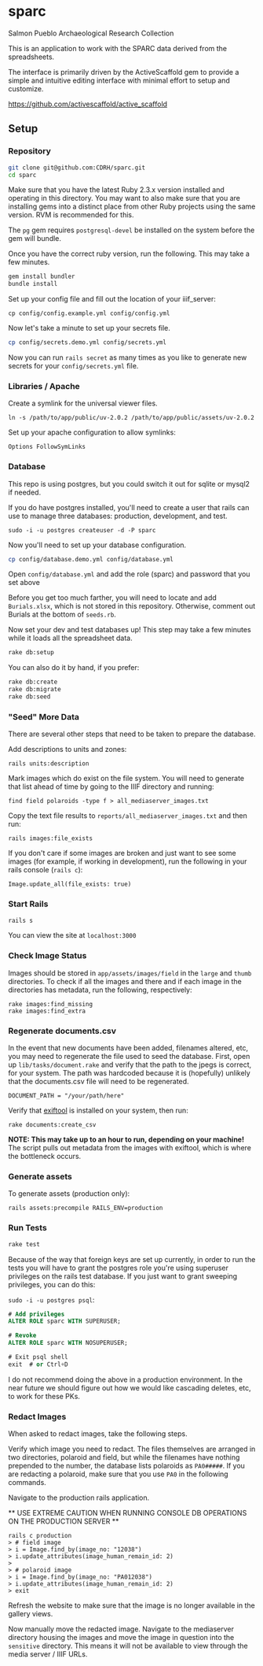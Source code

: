 # sparc

Salmon Pueblo Archaeological Research Collection

This is an application to work with the SPARC data derived from the spreadsheets.

The interface is primarily driven by the ActiveScaffold gem to provide a simple and intuitive editing interface with minimal effort to setup and customize.

https://github.com/activescaffold/active_scaffold

## Setup

### Repository

```bash
git clone git@github.com:CDRH/sparc.git
cd sparc
```

Make sure that you have the latest Ruby 2.3.x version installed and operating in this directory.  You may want to also make sure that you are installing gems into a distinct place from other Ruby projects using the same version. RVM is recommended for this.

The `pg` gem requires `postgresql-devel` be installed on the system before the gem will bundle.

Once you have the correct ruby version, run the following. This may take a few minutes.

```bash
gem install bundler
bundle install
```

Set up your config file and fill out the location of your iiif_server:

```
cp config/config.example.yml config/config.yml
```

Now let's take a minute to set up your secrets file.

```bash
cp config/secrets.demo.yml config/secrets.yml
```

Now you can run `rails secret` as many times as you like to generate new secrets for your `config/secrets.yml` file.

### Libraries / Apache

Create a symlink for the universal viewer files.

```
ln -s /path/to/app/public/uv-2.0.2 /path/to/app/public/assets/uv-2.0.2
```

Set up your apache configuration to allow symlinks:

```
Options FollowSymLinks
```

### Database

This repo is using postgres, but you could switch it out for sqlite or mysql2 if needed.

If you do have postgres installed, you'll need to create a user that rails can use to manage three databases:  production, development, and test.

`sudo -i -u postgres createuser -d -P sparc`

Now you'll need to set up your database configuration.

```bash
cp config/database.demo.yml config/database.yml
```

Open `config/database.yml` and add the role (sparc) and password that you set above

Before you get too much farther, you will need to locate and add `Burials.xlsx`, which is not stored in this repository. Otherwise, comment out Burials at the bottom of `seeds.rb`.

Now set your dev and test databases up!  This step may take a few minutes while it loads all the spreadsheet data.

```bash
rake db:setup
```

You can also do it by hand, if you prefer:

```bash
rake db:create
rake db:migrate
rake db:seed
```

### "Seed" More Data

There are several other steps that need to be taken to prepare the database.

Add descriptions to units and zones:
```
rails units:description
```

Mark images which do exist on the file system. You will need to generate that list ahead of time by going to the IIIF directory and running:
```
find field polaroids -type f > all_mediaserver_images.txt
```
Copy the text file results to `reports/all_mediaserver_images.txt` and then run:

```
rails images:file_exists
```

If you don't care if some images are broken and just want to see some images (for example, if working in development), run the following in your rails console (`rails c`):

```
Image.update_all(file_exists: true)
```

### Start Rails

```bash
rails s
```

You can view the site at `localhost:3000`

### Check Image Status

Images should be stored in `app/assets/images/field` in the `large` and `thumb` directories. To check if all the images and there and if each image in the directories has metadata, run the following, respectively:

```
rake images:find_missing
rake images:find_extra
```

### Regenerate documents.csv

In the event that new documents have been added, filenames altered, etc, you may need to regenerate the file used to seed the database.  First, open up `lib/tasks/document.rake` and verify that the path to the jpegs is correct, for your system.  The path was hardcoded because it is (hopefully) unlikely that the documents.csv file will need to be regenerated.

```
DOCUMENT_PATH = "/your/path/here"
```

Verify that [exiftool](http://www.sno.phy.queensu.ca/~phil/exiftool/) is installed on your system, then run:

```
rake documents:create_csv
```

__NOTE: This may take up to an hour to run, depending on your machine!__  The script pulls out metadata from the images with exiftool, which is where the bottleneck occurs.

### Generate assets

To generate assets (production only):

```
rails assets:precompile RAILS_ENV=production
```

### Run Tests

```bash
rake test
```

Because of the way that foreign keys are set up currently, in order to run the tests you will have to grant the postgres role you're using superuser privileges on the rails test database.  If you just want to grant sweeping privileges, you can do this:

`sudo -i -u postgres psql`:

```sql
# Add privileges
ALTER ROLE sparc WITH SUPERUSER;

# Revoke
ALTER ROLE sparc WITH NOSUPERUSER;

# Exit psql shell
exit  # or Ctrl+D
```

I do not recommend doing the above in a production environment.  In the near future we should figure out how we would like cascading deletes, etc, to work for these PKs.

### Redact Images

When asked to redact images, take the following steps.

Verify which image you need to redact. The files themselves are arranged in two directories, polaroid and field, but while the filenames have nothing prepended to the number, the database lists polaroids as `PA0#####`. If you are redacting a polaroid, make sure that you use `PA0` in the following commands.

Navigate to the production rails application.

** USE EXTREME CAUTION WHEN RUNNING CONSOLE DB OPERATIONS ON THE PRODUCTION SERVER **

```
rails c production
> # field image
> i = Image.find_by(image_no: "12038")
> i.update_attributes(image_human_remain_id: 2)
>
> # polaroid image
> i = Image.find_by(image_no: "PA012038")
> i.update_attributes(image_human_remain_id: 2)
> exit
```

Refresh the website to make sure that the image is no longer available in the gallery views.

Now manually move the redacted image.  Navigate to the mediaserver directory housing the images and move the image in question into the `sensitive` directory.  This means it will not be available to view through the media server / IIIF URLs.
